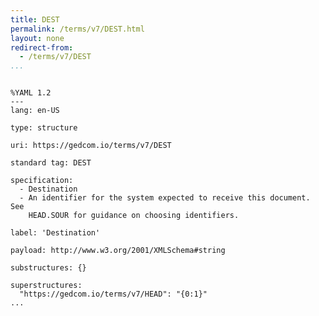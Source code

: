 ```yaml
---
title: DEST
permalink: /terms/v7/DEST.html
layout: none
redirect-from:
  - /terms/v7/DEST
...
```


```

%YAML 1.2
---
lang: en-US

type: structure

uri: https://gedcom.io/terms/v7/DEST

standard tag: DEST

specification:
  - Destination
  - An identifier for the system expected to receive this document. See
    HEAD.SOUR for guidance on choosing identifiers.

label: 'Destination'

payload: http://www.w3.org/2001/XMLSchema#string

substructures: {}

superstructures:
  "https://gedcom.io/terms/v7/HEAD": "{0:1}"
...

```
